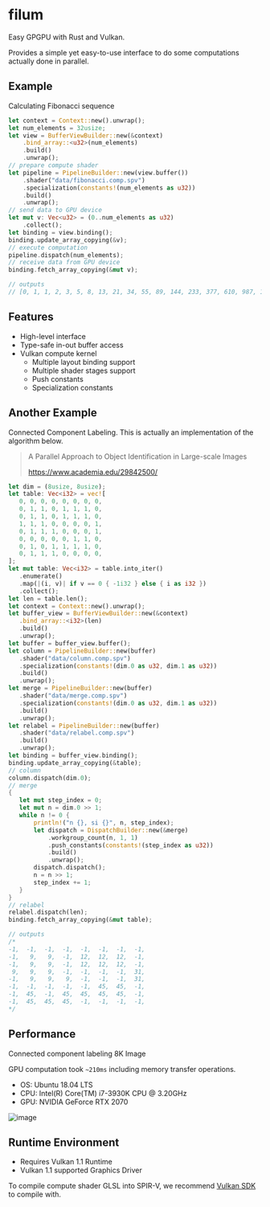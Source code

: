 # filum
Easy GPGPU with Rust and Vulkan.

Provides a simple yet easy-to-use interface to do some computations actually done in parallel. 

## Example

Calculating Fibonacci sequence

```rust
let context = Context::new().unwrap();
let num_elements = 32usize;
let view = BufferViewBuilder::new(&context)
    .bind_array::<u32>(num_elements)
    .build()
    .unwrap();
// prepare compute shader
let pipeline = PipelineBuilder::new(view.buffer())
    .shader("data/fibonacci.comp.spv")
    .specialization(constants!(num_elements as u32))
    .build()
    .unwrap();
// send data to GPU device
let mut v: Vec<u32> = (0..num_elements as u32)
    .collect();
let binding = view.binding();
binding.update_array_copying(&v);
// execute computation
pipeline.dispatch(num_elements);
// receive data from GPU device
binding.fetch_array_copying(&mut v);

// outputs
// [0, 1, 1, 2, 3, 5, 8, 13, 21, 34, 55, 89, 144, 233, 377, 610, 987, 1597, 2584, 4181, 6765, 10946, 17711, 28657, 46368, 75025, 121393, 196418, 317811, 514229, 832040, 1346269]
 ```
 
 ## Features
- High-level interface
- Type-safe in-out buffer access
- Vulkan compute kernel
    - Multiple layout binding support
    - Multiple shader stages support
    - Push constants
    - Specialization constants
 
 ## Another Example
 
 Connected Component Labeling. This is actually an implementation of the algorithm below.
 > A Parallel Approach to Object Identification in Large-scale Images
 >
 > https://www.academia.edu/29842500/
 
 ```rust
let dim = (8usize, 8usize);
let table: Vec<i32> = vec![
    0, 0, 0, 0, 0, 0, 0, 0,
    0, 1, 1, 0, 1, 1, 1, 0,
    0, 1, 1, 0, 1, 1, 1, 0,
    1, 1, 1, 0, 0, 0, 0, 1,
    0, 1, 1, 1, 0, 0, 0, 1,
    0, 0, 0, 0, 0, 1, 1, 0,
    0, 1, 0, 1, 1, 1, 1, 0,
    0, 1, 1, 1, 0, 0, 0, 0,
];
let mut table: Vec<i32> = table.into_iter()
    .enumerate()
    .map(|(i, v)| if v == 0 { -1i32 } else { i as i32 })
    .collect();
let len = table.len();
let context = Context::new().unwrap();
let buffer_view = BufferViewBuilder::new(&context)
    .bind_array::<i32>(len)
    .build()
    .unwrap();
let buffer = buffer_view.buffer();
let column = PipelineBuilder::new(buffer)
    .shader("data/column.comp.spv")
    .specialization(constants!(dim.0 as u32, dim.1 as u32))
    .build()
    .unwrap();
let merge = PipelineBuilder::new(buffer)
    .shader("data/merge.comp.spv")
    .specialization(constants!(dim.0 as u32, dim.1 as u32))
    .build()
    .unwrap();
let relabel = PipelineBuilder::new(buffer)
    .shader("data/relabel.comp.spv")
    .build()
    .unwrap();
let binding = buffer_view.binding();
binding.update_array_copying(&table);
// column
column.dispatch(dim.0);
// merge
{
    let mut step_index = 0;
    let mut n = dim.0 >> 1;
    while n != 0 {
        println!("n {}, si {}", n, step_index);
        let dispatch = DispatchBuilder::new(&merge)
            .workgroup_count(n, 1, 1)
            .push_constants(constants!(step_index as u32))
            .build()
            .unwrap();
        dispatch.dispatch();
        n = n >> 1;
        step_index += 1;
    }
}
// relabel
relabel.dispatch(len);
binding.fetch_array_copying(&mut table);

// outputs
/*
 -1,  -1,  -1,  -1,  -1,  -1,  -1,  -1, 
 -1,   9,   9,  -1,  12,  12,  12,  -1, 
 -1,   9,   9,  -1,  12,  12,  12,  -1, 
  9,   9,   9,  -1,  -1,  -1,  -1,  31, 
 -1,   9,   9,   9,  -1,  -1,  -1,  31, 
 -1,  -1,  -1,  -1,  -1,  45,  45,  -1, 
 -1,  45,  -1,  45,  45,  45,  45,  -1, 
 -1,  45,  45,  45,  -1,  -1,  -1,  -1,
*/
```

## Performance
Connected component labeling 8K Image

GPU computation took `~210ms` including memory transfer operations. 

* OS: Ubuntu 18.04 LTS
* CPU: Intel(R) Core(TM) i7-3930K CPU @ 3.20GHz
* GPU: NVIDIA GeForce RTX 2070

![image](https://gist.githubusercontent.com/ogukei/8fbe74217d57a63d46be9e4bb4cae021/raw/0c972f2d8bc70168530828ecbda24ef7173888ce/ccl.png)

## Runtime Environment
- Requires Vulkan 1.1 Runtime
- Vulkan 1.1 supported Graphics Driver

To compile compute shader GLSL into SPIR-V, we recommend [Vulkan SDK](https://www.lunarg.com/vulkan-sdk/) to compile with.


